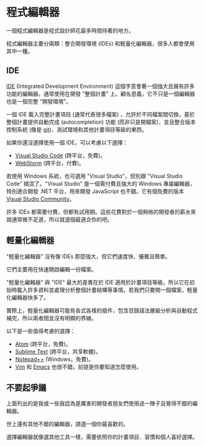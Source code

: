 # 程式編輯器

一個程式編輯器是程式設計師花最多時間待著的地方。

程式編輯器主要分兩類：整合開發環境 (IDEs) 和輕量化編輯器，很多人都會使用其中一種。

## IDE

[IDE](https://en.wikipedia.org/wiki/Integrated_development_environment) (Integrated Development Environment) 這個字意會著一個強大且擁有許多功能的編輯器，通常使用在開發 "整個計畫" 上。顧名思義，它不只是一個編輯器也是一個完整 "開發環境"。

一個 IDE 載入完整計畫項目 (通常代表很多檔案) ，允許於不同檔案間切換，基於整個計畫提供自動完成 (autocompletion) 功能 (而非只是開檔案)，並且整合版本控制系統 (像是 [git](https://git-scm.com/))、測試環境和其他計畫項目等級的東西。

如果你還沒選擇使用一個 IDE，可以考慮以下選擇：

- [Visual Studio Code](https://code.visualstudio.com/) (跨平台，免費)。
- [WebStorm](http://www.jetbrains.com/webstorm/) (跨平台，付費)。

若使用 Windows 系統，也可選用 "Visual Studio"，但別跟 "Visual Studio Code" 搞混了。"Visual Studio" 是一個需付費且強大的 Windows 專屬編輯器，特別適合開發 .NET 平台，用來開發 JavaScript 也不錯。它有個免費的版本 [Visual Studio Community](https://www.visualstudio.com/vs/community/)。

許多 IDEs 都需要付費，但都有試用期。這些花費對於一個夠格的開發者的薪水來說通常微不足道，所以就選個最適合你的吧。

## 輕量化編輯器

"輕量化編輯器" 沒有像 IDEs 那麼強大，但它們速度快、優雅且簡單。

它們主要用在快速開啟編輯一份檔案。

"輕量化編輯器" 與 "IDE" 最大的差異在於 IDE 適用於計畫項目等級，所以它在初始時載入許多資料並處理分析整個計畫結構等事情。若我們只要開一個檔案，輕量化編輯器快多了。

實際上，輕量化編輯器可能有各式各樣的插件，包含目錄語法層級分析與自動程式補完，所以兩者間並沒有明顯的界線。

以下是一些值得考慮的選擇：

- [Atom](https://atom.io/) (跨平台，免費)。
- [Sublime Text](http://www.sublimetext.com) (跨平台，共享軟體)。
- [Notepad++](https://notepad-plus-plus.org/) (Windows，免費)。
- [Vim](http://www.vim.org/) 和 [Emacs](https://www.gnu.org/software/emacs/) 也很不錯，前提是你要知道怎麼使用。

## 不要起爭議

上面列出的是我或一些我認為是厲害的開發者朋友們使用過一陣子且覺得不錯的編輯器。

世上還有其他不錯的編輯器，請選一個你最喜歡的。

選擇編輯器就像選其他工具一樣，需要依照你的計畫項目、習慣和個人喜好選擇。

